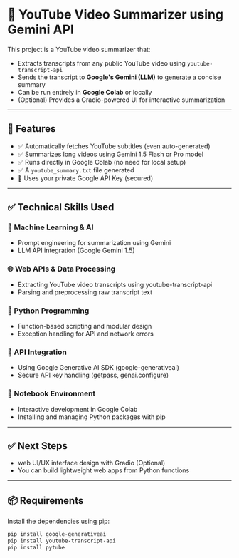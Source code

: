 # 🎥 YouTube Video Summarizer using Gemini API

This project is a YouTube video summarizer that:
- Extracts transcripts from any public YouTube video using `youtube-transcript-api`
- Sends the transcript to **Google's Gemini (LLM)** to generate a concise summary
- Can be run entirely in **Google Colab** or locally
- (Optional) Provides a Gradio-powered UI for interactive summarization

---

## 🚀 Features

- ✅ Automatically fetches YouTube subtitles (even auto-generated)
- ✅ Summarizes long videos using Gemini 1.5 Flash or Pro model
- ✅ Runs directly in Google Colab (no need for local setup)
- ✅ A `youtube_summary.txt` file generated
- 🔐 Uses your private Google API Key (secured)


---

## ✅ Technical Skills Used
### 🧠 Machine Learning & AI
- Prompt engineering for summarization using Gemini
- LLM API integration (Google Gemini 1.5)

### 🌐 Web APIs & Data Processing
- Extracting YouTube video transcripts using youtube-transcript-api
- Parsing and preprocessing raw transcript text

### 🐍 Python Programming
- Function-based scripting and modular design
- Exception handling for API and network errors

### 📡 API Integration
- Using Google Generative AI SDK (google-generativeai)
- Secure API key handling (getpass, genai.configure)

### 🧪 Notebook Environment
- Interactive development in Google Colab
- Installing and managing Python packages with pip

---

## ✅ Next Steps
- web UI/UX interface design with Gradio (Optional)
- You can build lightweight web apps from Python functions
---

## 📦 Requirements

Install the dependencies using pip:

```bash
pip install google-generativeai
pip install youtube-transcript-api
pip install pytube
